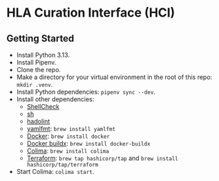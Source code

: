 # HLA Curation Interface (HCI)

## Getting Started

- Install Python 3.13.
- Install Pipenv.
- Clone the repo.
- Make a directory for your virtual environment in the root of this repo:
  `mkdir .venv`.
- Install Python dependencies: `pipenv sync --dev`.
- Install other dependencies:
    - [ShellCheck](https://www.shellcheck.net/)
    - [sh](https://github.com/mvdan/sh)
    - [hadolint](https://github.com/hadolint/hadolint)
    - [yamlfmt](https://github.com/google/yamlfmt): `brew install yamlfmt`
    - [Docker](https://www.docker.com/): `brew install docker`
    - [Docker buildx](https://www.docker.com/): `brew install docker-buildx`
    - [Colima](https://github.com/abiosoft/colima): `brew install colima`
    - [Terraform](https://www.terraform.io/): `brew tap hashicorp/tap` and `brew install hashicorp/tap/terraform`
- Start Colima: `colima start`.